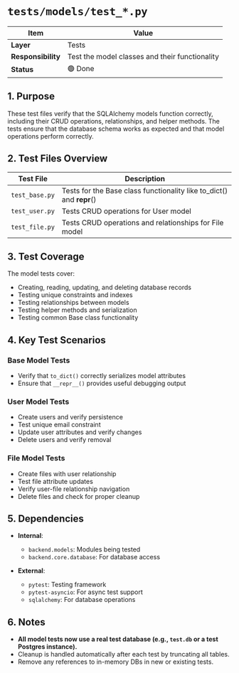 # `tests/models/test_*.py`

| Item | Value |
|------|-------|
| **Layer** | Tests |
| **Responsibility** | Test the model classes and their functionality |
| **Status** | 🟢 Done |

## 1. Purpose  
These test files verify that the SQLAlchemy models function correctly, including their CRUD operations, relationships, and helper methods. The tests ensure that the database schema works as expected and that model operations perform correctly.

## 2. Test Files Overview

| Test File | Description |
|-----------|-------------|
| `test_base.py` | Tests for the Base class functionality like to_dict() and __repr__() |
| `test_user.py` | Tests CRUD operations for User model |
| `test_file.py` | Tests CRUD operations and relationships for File model |

## 3. Test Coverage

The model tests cover:

- Creating, reading, updating, and deleting database records
- Testing unique constraints and indexes
- Testing relationships between models
- Testing helper methods and serialization
- Testing common Base class functionality

## 4. Key Test Scenarios

### Base Model Tests
- Verify that `to_dict()` correctly serializes model attributes
- Ensure that `__repr__()` provides useful debugging output

### User Model Tests
- Create users and verify persistence
- Test unique email constraint
- Update user attributes and verify changes
- Delete users and verify removal

### File Model Tests
- Create files with user relationship
- Test file attribute updates
- Verify user-file relationship navigation
- Delete files and check for proper cleanup

## 5. Dependencies  

- **Internal**:
  - `backend.models`: Modules being tested
  - `backend.core.database`: For database access
  
- **External**:
  - `pytest`: Testing framework
  - `pytest-asyncio`: For async test support
  - `sqlalchemy`: For database operations

## 6. Notes
- **All model tests now use a real test database (e.g., `test.db` or a test Postgres instance).**
- Cleanup is handled automatically after each test by truncating all tables.
- Remove any references to in-memory DBs in new or existing tests.
